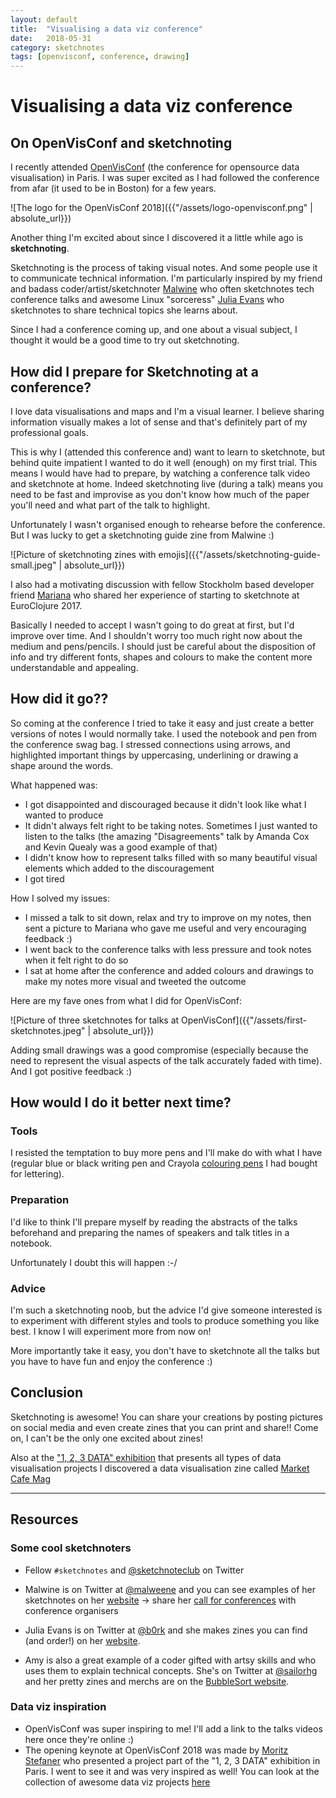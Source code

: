 ```yaml
---
layout: default
title:  "Visualising a data viz conference"
date:   2018-05-31
category: sketchnotes
tags: [openvisconf, conference, drawing]
---
```


# Visualising a data viz conference

## On OpenVisConf and sketchnoting

I recently attended [OpenVisConf](http://openvisconf.com/) (the conference for opensource data visualisation) in Paris. I was super excited as I had followed the conference from afar (it used to be in Boston) for a few years.

![The logo for the OpenVisConf 2018]({{"/assets/logo-openvisconf.png" | absolute_url}})

Another thing I'm excited about since I discovered it a little while ago is **sketchnoting**.

Sketchnoting is the process of taking visual notes. And some people use it to communicate technical information. I'm particularly inspired by my friend and badass coder/artist/sketchnoter [Malwine](https://twitter.com/malweene) who often sketchnotes tech conference talks and awesome Linux "sorceress" [Julia Evans](https://twitter.com/b0rk) who sketchnotes to share technical topics she learns about.

Since I had a conference coming up, and one about a visual subject, I thought it would be a good time to try out sketchnoting.


## How did I prepare for Sketchnoting at a conference?

I love data visualisations and maps and I'm a visual learner. I believe sharing information visually makes a lot of sense and that's definitely part of my professional goals.

This is why I (attended this conference and) want to learn to sketchnote, but behind quite impatient I wanted to do it well (enough) on my first trial. This means I would have had to prepare, by watching a conference talk video and sketchnote at home. Indeed sketchnoting live (during a talk) means you need to be fast and improvise as you don't know how much of the paper you'll need and what part of the talk to highlight.

Unfortunately I wasn't organised enough to rehearse before the conference. But I was lucky to get a sketchnoting guide zine from Malwine :)

![Picture of sketchnoting zines with emojis]({{"/assets/sketchnoting-guide-small.jpeg" | absolute_url}})

I also had a motivating discussion with fellow Stockholm based developer friend [Mariana](https://twitter.com/MarianaBocoi) who shared her experience of starting to sketchnote at EuroClojure 2017.

Basically I needed to accept I wasn't going to do great at first, but I'd improve over time. And I shouldn't worry too much right now about the medium and pens/pencils. I should just be careful about the disposition of info and try different fonts, shapes and colours to make the content more understandable and appealing.


## How did it go??

So coming at the conference I tried to take it easy and just create a better versions of notes I would normally take. I used the notebook and pen from the conference swag bag. I stressed connections using arrows, and highlighted important things by uppercasing, underlining or drawing a shape around the words.

What happened was:

* I got disappointed and discouraged because it didn't look like what I wanted to produce
* It didn't always felt right to be taking notes. Sometimes I just wanted to listen to the talks (the amazing "Disagreements" talk by Amanda Cox and Kevin Quealy was a good example of that)
* I didn't know how to represent talks filled with so many beautiful visual elements which added to the discouragement
* I got tired

How I solved my issues:

* I missed a talk to sit down, relax and try to improve on my notes, then sent a picture to Mariana who gave me useful and very encouraging feedback :)
* I went back to the conference talks with less pressure and took notes when it felt right to do so
* I sat at home after the conference and added colours and drawings to make my notes more visual and tweeted the outcome

Here are my fave ones from what I did for OpenVisConf:

![Picture of three sketchnotes for talks at OpenVisConf]({{"/assets/first-sketchnotes.jpeg" | absolute_url}})

Adding small drawings was a good compromise (especially because the need to represent the visual aspects of the talk accurately faded with time).
And I got positive feedback :)

## How would I do it better next time?

### Tools
I resisted the temptation to buy more pens and I'll make do with what I have (regular blue or black writing pen and Crayola [colouring pens](http://shop.crayola.com/color-and-draw/markers/washable-super-tips-markers-10-count-5886100015.html) I had bought for lettering).

### Preparation
I'd like to think I'll prepare myself by reading the abstracts of the talks beforehand and preparing the names of speakers and talk titles in a notebook.

Unfortunately I doubt this will happen :-/

### Advice
I'm such a sketchnoting noob, but the advice I'd give someone interested is to experiment with different styles and tools to produce something you like best. I know I will experiment more from now on!

More importantly take it easy, you don't have to sketchnote all the talks but you have to have fun and enjoy the conference :)

## Conclusion
Sketchnoting is awesome! You can share your creations by posting pictures on social media and even create zines that you can print and share!! Come on, I can't be the only one excited about zines!

Also at the ["1, 2, 3 DATA" exhibition](https://123data.paris/collection) that presents all types of data visualisation projects I discovered a data visualisation zine called [Market Cafe Mag](https://twitter.com/marketcafemag)

___

## Resources

### Some cool sketchnoters

* Fellow `#sketchnotes` and [@sketchnoteclub](https://twitter.com/sketchnoteclub) on Twitter

* Malwine is on Twitter at [@malweene](https://twitter.com/malweene) and you can see examples of her sketchnotes on her [website](http://malweene.com/sketchnotes/)
-> share her [call for conferences](https://docs.google.com/forms/d/e/1FAIpQLSfSDaLRrsGB8Dok3_16lGBV8ISJWe1ViwdxXhgJnDaeCpbxfg/viewform) with conference organisers
* Julia Evans is on Twitter at [@b0rk](https://twitter.com/b0rk) and she makes zines you can find (and order!) on her [website](https://jvns.ca/zines/).
* Amy is also a great example of a coder gifted with artsy skills and who uses them to explain technical concepts. She's on Twitter at [@sailorhg](https://twitter.com/sailorhg) and her pretty zines and merchs are on the [BubbleSort website](https://shop.bubblesort.io/collections/all).


### Data viz inspiration

* OpenVisConf was super inspiring to me! I'll add a link to the talks videos here once they're online :)
* The opening keynote at OpenVisConf 2018 was made by [Moritz Stefaner](https://twitter.com/moritz_stefaner) who presented a project part of the "1, 2, 3 DATA" exhibition in Paris. I went to see it and was very inspired as well!
You can look at the collection of awesome data viz projects [here](https://123data.paris/collection)
